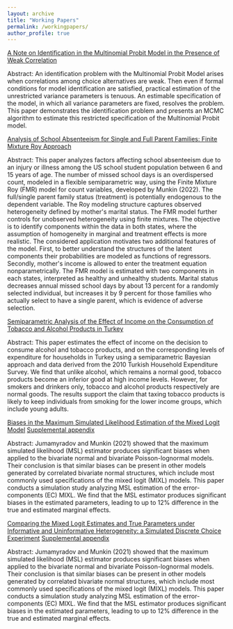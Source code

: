 ```yaml
---
layout: archive
title: "Working Papers"
permalink: /workingpapers/
author_profile: true
---
```


[A Note on Identification in the Multinomial Probit Model in the Presence of Weak Correlation](http://muratmunkin.github.io/files/MNP.pdf)

Abstract: An identification problem with the Multinomial Probit Model arises when correlations among choice alternatives are weak. Then even if formal conditions for model identification are satisfied, practical estimation of the unrestricted variance parameters is tenuous. An estimable specification of the model, in which all variance parameters are fixed, resolves the problem. This paper demonstrates the identification problem and presents an MCMC algorithm to estimate this restricted specification of the Multinomial Probit model.


[Analysis of School Absenteeism for Single and Full Parent Families: Finite Mixture Roy Approach](http://muratmunkin.github.io/files/SchoolDaysFMR.pdf)

Abstract: This paper analyzes factors affecting school absenteeism due to an injury or illness among the US school student population between 6 and 15 years of age. The number of missed school days is an overdispersed count, modeled in a flexible semiparametric way, using the Finite Mixture Roy (FMR) model for count variables, developed by Munkin (2022). The full/single parent family status (treatment) is potentially endogenous to the dependent variable. The Roy modeling structure captures observed heterogeneity defined by mother's marital status. The FMR model further controls for unobserved heterogeneity using finite mixtures. The objective is to identify components within the data in both states, where the assumption of homogeneity in marginal and treatment effects is more realistic. The considered application motivates two additional features of the model. First, to better understand the structures of the latent components their probabilities are modeled as functions of regressors. Secondly, mother's income is allowed to enter the treatment equation nonparametrically. The FMR model is estimated with two components in each states, interpreted as healthy and unhealthy students. Marital status decreases annual missed school days by about 13 percent for a randomly selected individual, but increases it by 9 percent for those families who actually select to have a single parent, which is evidence of adverse selection.


[Semiparametric Analysis of the Effect of Income on the Consumption of Tobacco and Alcohol Products in Turkey](http://muratmunkin.github.io/files/AlcoholTobaccoTurkey.pdf)

Abstract: This paper estimates the effect of income on the decision to consume alcohol and tobacco products, and on the corresponding levels of expenditure for households in Turkey using a semiparametric Bayesian approach and data derived from the 2010 Turkish Household Expenditure Survey. We find that unlike alcohol, which remains a normal good, tobacco products become an inferior good at high income levels. However, for smokers and drinkers only, tobacco and alcohol products respectively are normal goods. The results support the claim that taxing tobacco products is likely to keep individuals from smoking for the lower income groups, which include young adults.


[Biases in the Maximum Simulated Likelihood Estimation of the Mixed Logit Model](http://muratmunkin.github.io/files/BiasesMSL_MixedLogit.pdf)
[Supplemental appendix](http://muratmunkin.github.io/files/suppBiasesMSL_MixedLogit.xlsx)

Abstract: Jumamyradov and Munkin (2021) showed that the maximum simulated likelihood (MSL) estimator produces significant biases when applied to the bivariate normal and bivariate Poisson-lognormal models. Their conclusion is that similar biases can be present in other models generated by correlated bivariate normal structures, which include most commonly used specifications of the mixed logit (MIXL) models. This
paper conducts a simulation study analyzing MSL estimation of the error-components (EC) MIXL. We find that the MSL estimator produces significant biases in the estimated parameters, leading to up to 12% difference in the true and estimated marginal effects.


[Comparing the Mixed Logit Estimates and True Parameters under Informative and Uninformative Heterogeneity: a Simulated Discrete Choice Experiment](http://muratmunkin.github.io/files/MixedLogitDCE.pdf)
[Supplemental appendix](http://muratmunkin.github.io/files/suppMixedLogitDCE.xlsx)

Abstract: Jumamyradov and Munkin (2021) showed that the maximum simulated likelihood (MSL) estimator produces significant biases when applied to the bivariate normal and bivariate Poisson-lognormal models. Their conclusion is that similar biases can be present in other models generated by correlated bivariate normal structures, which include most commonly used specifications of the mixed logit (MIXL) models. This
paper conducts a simulation study analyzing MSL estimation of the error-components (EC) MIXL. We find that the MSL estimator produces significant biases in the estimated parameters, leading to up to 12% difference in the true and estimated marginal effects.

